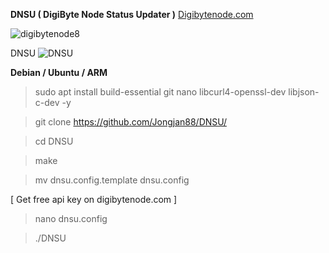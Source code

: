 <b>DNSU ( DigiByte Node Status Updater )</b> [Digibytenode.com](https://Digibytenode.com)

![digibytenode8](https://github.com/Jongjan88/DNSU/assets/125610144/c94a44fb-86ef-49e3-a24c-72c706fa655c)

DNSU
![DNSU](https://github.com/Jongjan88/DNSU/assets/125610144/c7b68bd0-bb6c-43c4-badd-62de66b6a330)


<b>Debian / Ubuntu / ARM</b>

> sudo apt install build-essential git nano libcurl4-openssl-dev libjson-c-dev -y

> git clone https://github.com/Jongjan88/DNSU/

> cd DNSU

> make

> mv dnsu.config.template dnsu.config

[ Get free api key on digibytenode.com ]

> nano dnsu.config
 
> ./DNSU
